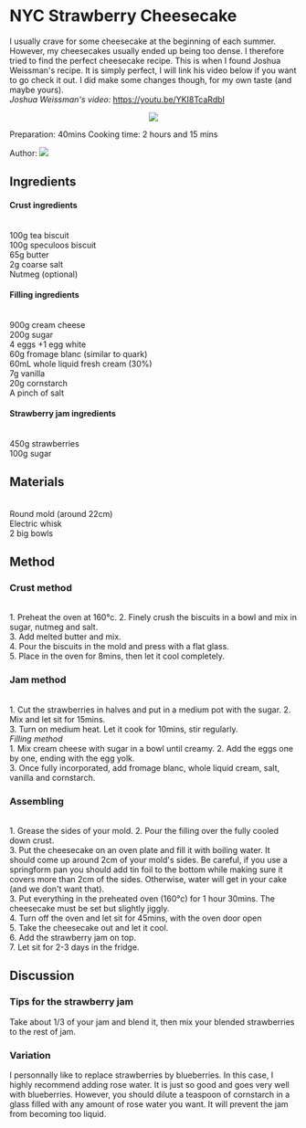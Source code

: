 # NYC Strawberry Cheesecake
I usually crave for some cheesecake at the beginning of each summer. However, my cheesecakes usually ended up being too dense. I therefore tried to find the perfect cheesecake recipe. This is when I found Joshua Weissman's recipe. It is simply perfect, I will link his video below if you want to go check it out. I did make some changes though, for my own taste (and maybe yours).<br>
<i>Joshua Weissman's video:</i> 
https://youtu.be/YKI8TcaRdbI
<p align="center">
<img src="example.png" />
</p>


Preparation: 40mins Cooking time: 2 hours and 15 mins

Author:
<a href="https://discord.com"><img src="https://img.shields.io/badge/Discord-nouille%232370-25?style=for-the-badge&logo=discord" /> </a>  



## Ingredients
#### Crust ingredients
<br>100g tea biscuit
<br>100g speculoos biscuit
<br>65g butter
<br>2g coarse salt
<br>Nutmeg (optional)
<br>
#### Filling ingredients
<br>900g cream cheese
<br>200g sugar
<br>4 eggs +1 egg white
<br>60g fromage blanc (similar to quark)
<br>60mL whole liquid fresh cream (30%)
<br>7g vanilla
<br>20g cornstarch
<br>A pinch of salt
<br>
#### Strawberry jam ingredients
<br>450g strawberries
<br> 100g sugar

## Materials
<br> Round mold (around 22cm)
<br> Electric whisk
<br> 2 big bowls

## Method
### Crust method
<br>1. Preheat the oven at 160°c.
  2. Finely crush the biscuits in a bowl and mix in sugar, nutmeg and salt.<br>
  3. Add melted butter and mix. <br>
  4. Pour the biscuits in the mold and press with a flat glass. <br>
  5. Place in the oven for 8mins, then let it cool completely. <br>
### Jam method
<br>1. Cut the strawberries in halves and put in a medium pot with the sugar.
  2. Mix and let sit for 15mins. <br>
  3. Turn on medium heat. Let it cook for 10mins, stir regularly. <br>
  <i>Filling method</i>
<br>1. Mix cream cheese with sugar in a bowl until creamy.
  2. Add the eggs one by one, ending with the egg yolk. <br>
  3. Once fully incorporated, add fromage blanc, whole liquid cream, salt, vanilla and cornstarch.<br>
### Assembling
<br>1. Grease the sides of your mold.
  2. Pour the filling over the fully cooled down crust.<br>
  3. Put the cheesecake on an oven plate and fill it with boiling water. It should come up around 2cm of your mold's sides. Be careful, if you use a springform pan you should add tin foil to the bottom while making sure it covers more than 2cm of the sides. Otherwise, water will get in your cake (and we don't want that).<br>
  3. Put everything in the preheated oven (160°c) for 1 hour 30mins. The cheesecake must be set but slightly jiggly.<br>
  4. Turn off the oven and let sit for 45mins, with the oven door open<br>
  5. Take the cheesecake out and let it cool.<br>
  6. Add the strawberry jam on top.<br>
  7. Let sit for 2-3 days in the fridge.<br>

## Discussion
### Tips for the strawberry jam
Take about 1/3 of your jam and blend it, then mix your blended strawberries to the rest of jam.
### Variation
I personnally like to replace strawberries by blueberries. In this case, I highly recommend adding rose water. It is just so good and goes very well with blueberries. However, you should dilute a teaspoon of cornstarch in a glass filled with any amount of rose water you want. It will prevent the jam from becoming too liquid.
